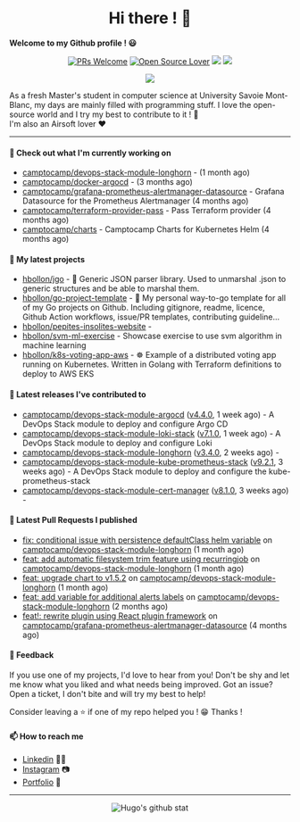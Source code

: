 <h1 align="center">Hi there ! 👋</h1>

**Welcome to my Github profile ! 😃** <br/>

<p align="center"> 
    <a href="https://github.com/hbollon/"><img src="https://img.shields.io/badge/PRs-welcome-brightgreen.svg?style=flat&logo=github" alt="PRs Welcome"></a> 
    <a href="https://github.com/hbollon/"><img src="https://badges.frapsoft.com/os/v2/open-source.svg?v=103" alt="Open Source Lover"></a>
    <a href="https://github.com/hbollon/"><img src="https://komarev.com/ghpvc/?username=hbollon"></a>
    <a href="https://github.com/hbollon/"><img src="https://img.shields.io/github/followers/hbollon.svg?label=Follow%20@hbollon&style=social"></a>
</p>

<p align="center"> 
    <a href="https://github.com/ryo-ma/github-profile-trophy"><img src="https://github-profile-trophy.vercel.app/?username=hbollon&theme=onedark&margin-w=15&margin-h=15&no-frame=true&column=7"/></a>
</p>

As a fresh Master's student in computer science at University Savoie Mont-Blanc, my days are mainly filled with programming stuff. I love the open-source world and I try my best to contribute to it ! 🙈 <br/>
I'm also an Airsoft lover ❤️

<hr>

#### 👷 Check out what I'm currently working on

- [camptocamp/devops-stack-module-longhorn](https://github.com/camptocamp/devops-stack-module-longhorn) -  (1 month ago)
- [camptocamp/docker-argocd](https://github.com/camptocamp/docker-argocd) -  (3 months ago)
- [camptocamp/grafana-prometheus-alertmanager-datasource](https://github.com/camptocamp/grafana-prometheus-alertmanager-datasource) - Grafana Datasource for the Prometheus Alertmanager (4 months ago)
- [camptocamp/terraform-provider-pass](https://github.com/camptocamp/terraform-provider-pass) - Pass Terraform provider (4 months ago)
- [camptocamp/charts](https://github.com/camptocamp/charts) - Camptocamp Charts for Kubernetes Helm (4 months ago)

#### 🌱 My latest projects

- [hbollon/jgo](https://github.com/hbollon/jgo) - 📔 Generic JSON parser library. Used to unmarshal .json to generic structures and be able to marshal them.
- [hbollon/go-project-template](https://github.com/hbollon/go-project-template) - 📜 My personal way-to-go template for all of my Go projects on Github. Including gitignore, readme, licence, Github Action workflows, issue/PR templates, contributing guideline...
- [hbollon/pepites-insolites-website](https://github.com/hbollon/pepites-insolites-website) - 
- [hbollon/svm-ml-exercise](https://github.com/hbollon/svm-ml-exercise) - Showcase exercise to use svm algorithm in machine learning 
- [hbollon/k8s-voting-app-aws](https://github.com/hbollon/k8s-voting-app-aws) - :wheel_of_dharma: Example of a distributed voting app running on Kubernetes. Written in Golang with Terraform definitions to deploy to AWS EKS

#### 🔭 Latest releases I've contributed to

- [camptocamp/devops-stack-module-argocd](https://github.com/camptocamp/devops-stack-module-argocd) ([v4.4.0](https://github.com/camptocamp/devops-stack-module-argocd/releases/tag/v4.4.0), 1 week ago) - A DevOps Stack module to deploy and configure Argo CD
- [camptocamp/devops-stack-module-loki-stack](https://github.com/camptocamp/devops-stack-module-loki-stack) ([v7.1.0](https://github.com/camptocamp/devops-stack-module-loki-stack/releases/tag/v7.1.0), 1 week ago) - A DevOps Stack module to deploy and configure Loki
- [camptocamp/devops-stack-module-longhorn](https://github.com/camptocamp/devops-stack-module-longhorn) ([v3.4.0](https://github.com/camptocamp/devops-stack-module-longhorn/releases/tag/v3.4.0), 2 weeks ago) - 
- [camptocamp/devops-stack-module-kube-prometheus-stack](https://github.com/camptocamp/devops-stack-module-kube-prometheus-stack) ([v9.2.1](https://github.com/camptocamp/devops-stack-module-kube-prometheus-stack/releases/tag/v9.2.1), 3 weeks ago) - A DevOps Stack module to deploy and configure the kube-prometheus-stack
- [camptocamp/devops-stack-module-cert-manager](https://github.com/camptocamp/devops-stack-module-cert-manager) ([v8.1.0](https://github.com/camptocamp/devops-stack-module-cert-manager/releases/tag/v8.1.0), 3 weeks ago) - 

#### 🔨 Latest Pull Requests I published

- [fix: conditional issue with persistence defaultClass helm variable](https://github.com/camptocamp/devops-stack-module-longhorn/pull/25) on [camptocamp/devops-stack-module-longhorn](https://github.com/camptocamp/devops-stack-module-longhorn) (1 month ago)
- [feat: add automatic filesystem trim feature using recurringjob](https://github.com/camptocamp/devops-stack-module-longhorn/pull/22) on [camptocamp/devops-stack-module-longhorn](https://github.com/camptocamp/devops-stack-module-longhorn) (1 month ago)
- [feat: upgrade chart to v1.5.2](https://github.com/camptocamp/devops-stack-module-longhorn/pull/21) on [camptocamp/devops-stack-module-longhorn](https://github.com/camptocamp/devops-stack-module-longhorn) (1 month ago)
- [feat: add variable for additional alerts labels](https://github.com/camptocamp/devops-stack-module-longhorn/pull/20) on [camptocamp/devops-stack-module-longhorn](https://github.com/camptocamp/devops-stack-module-longhorn) (2 months ago)
- [feat!: rewrite plugin using React plugin framework](https://github.com/camptocamp/grafana-prometheus-alertmanager-datasource/pull/149) on [camptocamp/grafana-prometheus-alertmanager-datasource](https://github.com/camptocamp/grafana-prometheus-alertmanager-datasource) (4 months ago)

#### 💬 Feedback

If you use one of my projects, I'd love to hear from you! Don't be shy and let me know what you liked
and what needs being improved. Got an issue? Open a ticket, I don't bite and will try my best to help!

Consider leaving a ⭐ if one of my repo helped you ! 😁 Thanks !

#### 📫 How to reach me
- <a href="https://www.linkedin.com/in/hugobollon">Linkedin</a> 👨‍💼
- <a href="https://www.instagram.com/_hbollon">Instagram</a> 📷
- <a href="https://hugobollon.me">Portfolio</a> 💼

<hr>

<div align="center">
    <a>
        <img alt="Hugo's github stat" src="https://github-readme-stats.vercel.app/api?username=hbollon&count_private=true&show_icons=true&theme=dark&include_all_commits=true" />
    </a>
</div>
